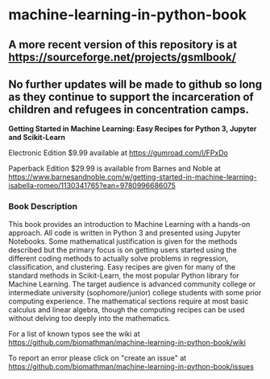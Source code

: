 # machine-learning-in-python-book


## A more recent version of this repository is at https://sourceforge.net/projects/gsmlbook/

## No further updates will be made to github so long as they continue to support the incarceration of children and refugees in concentration camps.


**Getting Started in Machine Learning: Easy Recipes for Python 3, Jupyter and Scikit-Learn**

Electronic Edition $9.99 available at https://gumroad.com/l/FPxDo

Paperback Edition $29.99 is available from Barnes and Noble at https://www.barnesandnoble.com/w/getting-started-in-machine-learning-isabella-romeo/1130341765?ean=9780996686075

### Book Description 

This book provides an introduction to Machine Learning with a hands-on approach. All code is written in Python 3 and presented using Jupyter Notebooks. Some mathematical justification is given for the methods described but the primary focus is on getting users started using the different coding methods to actually solve problems in regression, classification, and clustering. Easy recipes are given for many of the standard methods in Scikit-Learn, the most popular Python library for Machine Learning. The target audience is advanced community college or intermediate university (sophomore/junior) college students with some prior computing experience. The mathematical sections require at most basic calculus and linear algebra, though the computing recipes can be used without delving too deeply into the mathematics.

For a list of known typos see the wiki at https://github.com/biomathman/machine-learning-in-python-book/wiki

To report an error please click on "create an issue" at https://github.com/biomathman/machine-learning-in-python-book/issues 
